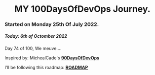 <h1 align=center>
  MY 100DaysOfDevOps Journey.
</h1>

### Started on Monday 25th Of July 2022.
##### Today: 6th of Octomber 2022

Day 74 of 100, We meuve....

Inspired by: MichealCade's [**90DaysOfDevOps**](https://github.com/MichaelCade/90DaysOfDevOps)

I'll be following this roadmap: [**ROADMAP**](https://devopslearning.medium.com/100-days-of-devops-day-100-thanks-everyone-and-happy-learning-f014f0aad490)


